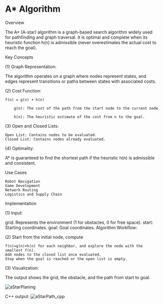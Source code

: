# A* Algorithm

Overview

The A* (A-star) algorithm is a graph-based search algorithm widely used for pathfinding and graph traversal. It is optimal and complete when its heuristic function 
h(n) is admissible (never overestimates the actual cost to reach the goal).

Key Concepts

(1) Graph Representation:

The algorithm operates on a graph where nodes represent states, and edges represent transitions or paths between states with associated costs.

(2) Cost Function:

	f(n) = g(n) + h(n)

		g(n): The cost of the path from the start node to the current node 

		h(n): The heuristic estimate of the cost from n to the goal.

(3) Open and Closed Lists:

	Open List: Contains nodes to be evaluated.
	Closed List: Contains nodes already evaluated.

(4) Optimality:

A* is guaranteed to find the shortest path if the heuristic h(n) is admissible and consistent.

Use Cases

	Robot Navigation
	Game Development
	Network Routing
	Logistics and Supply Chain

Implementation

(1) Input:

grid: Represents the environment (1 for obstacles, 0 for free space).
start: Starting coordinates.
goal: Goal coordinates.
Algorithm Workflow:

(2) Start from the initial node, compute 

	f(n)=g(n)+h(n) for each neighbor, and explore the node with the smallest f(n).
	Add nodes to the closed list once evaluated.
	Stop when the goal is reached or the open list is empty.

(3) Visualization:

The output shows the grid, the obstacle, and the path from start to goal.

![aStarPlaning](https://github.com/user-attachments/assets/6e848112-af89-460e-bdc1-1eaf44805cc6)

C++ output:
![aStarPath_cpp](https://github.com/user-attachments/assets/e268bea4-85d1-4ca7-94fe-cecfaccb0b2d)
